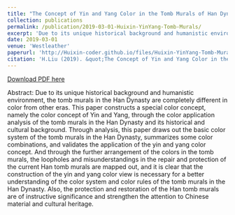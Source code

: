 ```yaml
---
title: "The Concept of Yin and Yang Color in the Tomb Murals of Han Dynasty"
collection: publications
permalink: /publication/2019-03-01-Huixin-YinYang-Tomb-Murals/
excerpt: 'Due to its unique historical background and humanistic environment, the tomb murals in the Han Dynasty are completely different in color from other eras. This paper constructs a special color concept, namely the color concept of Yin and Yang, through the color application analysis of the tomb murals in the Han Dynasty and its historical and cultural background. '
date: 2019-03-01
venue: 'Westleather'
paperurl: 'http://Huixin-coder.github.io/files/Huixin-YinYang-Tomb-Murals.pdf'
citation: 'H.Liu (2019). &quot;The Concept of Yin and Yang Color in the Tomb Murals of Han Dynasty.&quot; Westleather. (41).'
---
```


<a href='http://Huixin-coder.github.io/files/Huixin-YinYang-Tomb-Murals.pdf'>Download PDF here</a>

Abstract: Due to its unique historical background and humanistic environment, the tomb murals in the Han Dynasty are completely different in color from other eras. This paper constructs a special color concept, namely the color concept of Yin and Yang, through the color application analysis of the tomb murals in the Han Dynasty and its historical and cultural background. Through analysis, this paper draws out the basic color system of the tomb murals in the Han Dynasty, summarizes some color combinations, and validates the application of the yin and yang color concept. And through the further arrangement of the colors in the tomb murals, the loopholes and misunderstandings in the repair and protection of the current Han tomb murals are mapped out, and it is clear that the construction of the yin and yang color view is necessary for a better understanding of the color system and color rules of the tomb murals in the Han Dynasty. Also, the protection and restoration of the Han tomb murals are of instructive significance and strengthen the attention to Chinese material and cultural heritage.


